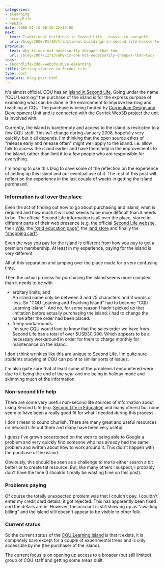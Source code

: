 ```yaml
---
categories:
- elearning
- secondlife
- web3dx
date: 2008-01-10 08:50:22+10:00
next:
  text: Traditional buildings in Second Life - hassle to navigate
  url: /blog/2008/01/10/traditional-buildings-in-second-life-hassle-to-navigate/
previous:
  text: Why is one not necessarily cheaper than two
  url: /blog/2007/12/13/why-is-one-not-necessarily-cheaper-than-two/
tags:
- secondlife-cddu-web3dx-muve-elearning
title: Getting started in Second Life
type: post
template: blog-post.html
---
```

It's almost official. CQU has an [island in Second Life](http://slurl.com/secondlife/CQU%20Learning/68/179//?title=CQU%20Learning%20and%20Teaching). Going under the name "CQU Learning" the purchase of the island is for the express purpose of examining what can be done in the environment to improve learning and teaching at CQU. The purchase is being funded by [Curriculum Design and Development Unit](http://cddu.cqu.edu.au/) and is connected with the [Carrick Web3D project](http://cddu.cqu.edu.au/index.php/Web3D_Exchange_Project) the unit is involved with.

Currently, the island is bare/empty and access to the island is restricted to a few CQU staff. This will change during January 2008, hopefully very quickly, but it all depends. I'm thinking that the open source ethos of "release early and release often" might well apply to the island. i.e. allow folk to access the island earlier and have them help in the improvements to the island, rather than limit it to a few people who are responsible for everything.

I'm hoping to use this blog to save some of the reflection on the experience of setting up this island and our eventual use of it. The rest of this post will reflect on the experience in the last couple of weeks in getting the island purchased.

### Information is all over the place

Even the act of finding out how to go about purchasing and island, what is required and how much it will cost seems to be more difficult than it needs to be. The official Second Life information is all over the place, stored in different parts of their web presence (e.g. the official [Second Life website](http://secondlife.com/community/land-islands.php), their [Wiki](http://wiki.secondlife.com/wiki/Private_Island), the ["grid education page"](http://secondlifegrid.net/programs/education#permedu), the [land store](http://secondlife.com/apps/mapapps/buy/) and finally the ["shopping cart"](http://specialorders.secondlife.com/).

Even the way you pay for the island is different from how you pay to get a premium membership. At least in my experience, paying for the island is very different.

All of this separation and jumping over the place made for a very confusing time.

Then the actual process for purchasing the island seems more complex than it needs to be with

- arbitary limits; and  
    An island name only be between 3 and 25 characters and 3 words or less. So "CQU Learning and Teaching Island" had to become "CQU Learning Island". And no, for some reason I hadn't picked up that limitation before actually purchasing the island. I had to change the name after the order had been placed.
- funny workarounds.  
    I'm sure CQU would love to know that the sales order we have from Second Life has a total of over $USD30,000. Which appears to be a necessary workaround in order for them to charge monthly for maintenance on the island.

I don't think wrinkles like this are unique to Second Life. I'm quite sure students studying at CQU can point to similar sorts of issues.

I'm also quite sure that at least some of the problems I encountered were due to it being the end of the year and me being in holiday mode and skimming much of the information.

### Non-second life help

There are some very useful non-second life sources of information about using Second Life (e.g. [Second Life in Education](http://sleducation.wikispaces.com/) and many others) but none seem to have been a really good fit for what I needed during this process.

I don't mean to sound churlish. There are many great and useful resources on Second Life out there and many have been very useful.

I guess I've grown accustomed on the web to being able to Google a problem and very quickly find someone who has already had the same problem and written about how to work around it. This didn't happen with the purchase of the island.

Obviously, this should be seen as a challenge to me to either search a bit better or to create tat resource. But, like many others I suspect, I probably don't have the time (I shouldn't really be wasting time on this post).

### Problems paying

Of course the totally unexpected problem was that I couldn't pay. I couldn't enter my credit card details, it got rejected. This has apparently been fixed and the details are in. However, the account is still showing up as "awaiting billing" and the island still doesn't appear to be visible to other folk.

### Current status

So the current status of the [CQU Learning Island](http://slurl.com/secondlife/CQU%20Learning/128/128/) is that it exists, it is completely bare except for a couple of experimental trees and is only accessible by me (the purchaser of the island).

The current focus is on opening up access to a broader (but still limited) group of CQU staff and getting some areas built.